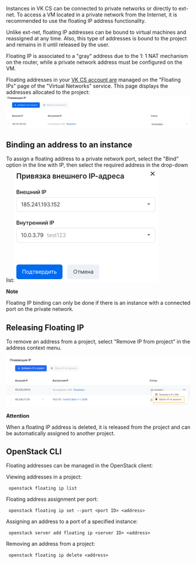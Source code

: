 Instances in VK CS can be connected to private networks or directly to ext-net. To access a VM located in a private network from the Internet, it is recommended to use the floating IP address functionality.

Unlike ext-net, floating IP addresses can be bound to virtual machines and reassigned at any time. Also, this type of addresses is bound to the project and remains in it until released by the user.

Floating IP is associated to a "gray" address due to the 1: 1 NAT mechanism on the router, while a private network address must be configured on the VM.

Floating addresses in your [VK CS account are](https://mcs.mail.ru/app/services/infra/routers/) managed on the "Floating IPs" page of the "Virtual Networks" service. This page displays the addresses allocated to the project:![](./assets/1598291459714-snimok-ekrana-2020-08-24-v-20.50.50.png)

## Binding an address to an instance

To assign a floating address to a private network port, select the "Bind" option in the line with IP, then select the required address in the drop-down list:![](./assets/1598291631383-snimok-ekrana-2020-08-24-v-20.53.06.png)

**Note**

Floating IP binding can only be done if there is an instance with a connected port on the private network.

## Releasing Floating IP

To remove an address from a project, select "Remove IP from project" in the address context menu.

![](./assets/1598307738974-1598307738974.png)

**Attention**

When a floating IP address is deleted, it is released from the project and can be automatically assigned to another project.

## OpenStack CLI

Floating addresses can be managed in the OpenStack client:

Viewing addresses in a project:

```
 openstack floating ip list
```

Floating address assignment per port:

```
 openstack floating ip set --port <port ID> <address>
```

Assigning an address to a port of a specified instance:

```
 openstack server add floating ip <server ID> <address>
```

Removing an address from a project:

```
 openstack floating ip delete <address>
```

